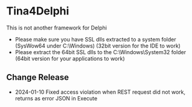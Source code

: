 # Tina4Delphi

This is not another framework for Delphi

- Please make sure you have SSL dlls extracted to a system folder (SysWow64 under C:\Windows) (32bit version for the IDE to work)
- Please extract the 64bit SSL dlls to the C:\Windows\System32 folder (64bit version for your applications to work)

## Change Release

- 2024-01-10 Fixed access violation when REST request did not work, returns as error JSON in Execute